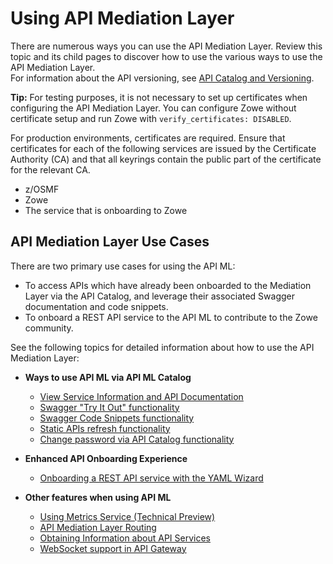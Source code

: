 # Using API Mediation Layer

There are numerous ways you can use the API Mediation Layer. Review this topic and its child pages to discover how to use the various ways to use the API Mediation Layer.  
For information about the API versioning, see [API Catalog and Versioning](../extend/extend-apiml/api-mediation-versioning.md).

**Tip:** 
For testing purposes, it is not necessary to set up certificates when configuring the API Mediation Layer. You can configure Zowe without certificate setup and run Zowe with `verify_certificates: DISABLED`.  

For production environments, certificates are required. Ensure that certificates for each of the following services are issued by the Certificate Authority (CA) and that all keyrings contain the public part of the certificate for the relevant CA.  

* z/OSMF
* Zowe
* The service that is onboarding to Zowe

## API Mediation Layer Use Cases

There are two primary use cases for using the API ML:

* To access APIs which have already been onboarded to the Mediation Layer via the API Catalog, and leverage their associated Swagger documentation and code snippets. 
* To onboard a REST API service to the API ML to contribute to the Zowe community.

See the following topics for detailed information about how to use the API Mediation Layer:  

*  **Ways to use API ML via API ML Catalog**  
    * [View Service Information and API Documentation](../api-mediation-view-service-information-and-api-doc.md)
    * [Swagger "Try It Out" functionality](../api-mediation-swagger-try-it-out.md)
    * [Swagger Code Snippets functionality](../api-mediation-swagger-code-snippets.md)
    * [Static APIs refresh functionality](../api-mediation-static-api-refresh.md)
    * [Change password via API Catalog functionality](../api-mediation-change-password-via-catalog.md) 

* **Enhanced API Onboarding Experience**  
    * [Onboarding a REST API service with the YAML Wizard](../onboard-wizard.md)

* **Other features when using API ML**  
    * [Using Metrics Service (Technical Preview)](../api-mediation-metrics-service.md)
    * [API Mediation Layer Routing](../extend/extend-apiml/api-mediation-routing.md)
    * [Obtaining Information about API Services](../extend/extend-apiml/service-information.md)
    * [WebSocket support in API Gateway](../extend/extend-apiml/websocket.md)


